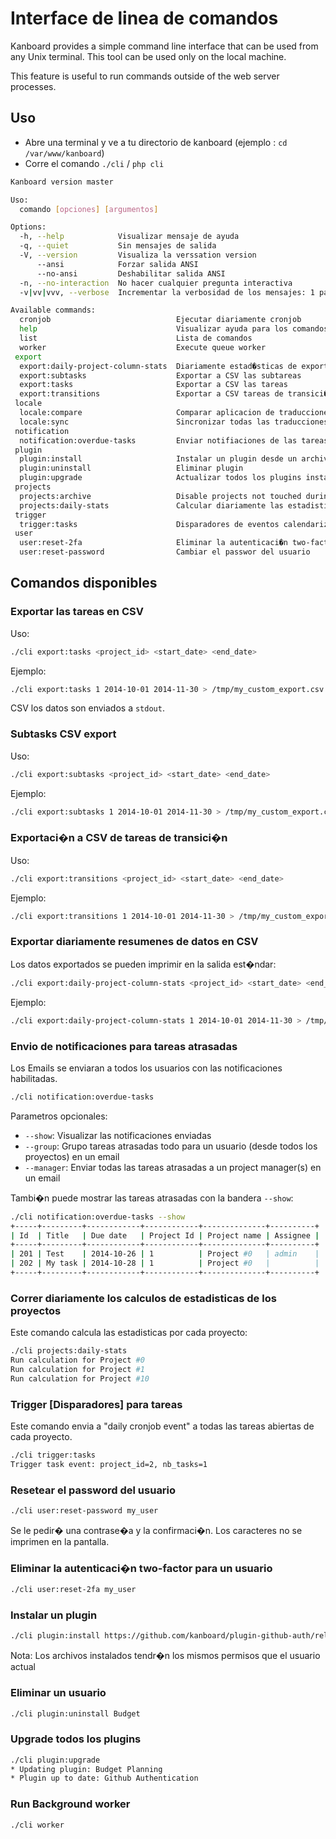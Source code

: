 Interface de linea de comandos
=============================

Kanboard provides a simple command line interface that can be used from any Unix terminal.
This tool can be used only on the local machine.

This feature is useful to run commands outside of the web server processes.

Uso
-----

- Abre una terminal y ve a tu directorio de kanboard (ejemplo : `cd /var/www/kanboard`)
- Corre el comando `./cli` / `php cli`

```bash
Kanboard version master

Uso:
  comando [opciones] [argumentos]

Options:
  -h, --help            Visualizar mensaje de ayuda
  -q, --quiet           Sin mensajes de salida
  -V, --version         Visualiza la verssation version
      --ansi            Forzar salida ANSI
      --no-ansi         Deshabilitar salida ANSI
  -n, --no-interaction  No hacer cualquier pregunta interactiva
  -v|vv|vvv, --verbose  Incrementar la verbosidad de los mensajes: 1 para salida normal, 2 para mas salida verbosa y 3 para debug

Available commands:
  cronjob                            Ejecutar diariamente cronjob
  help                               Visualizar ayuda para los comandos
  list                               Lista de comandos
  worker                             Execute queue worker
 export
  export:daily-project-column-stats  Diariamente estad�sticas de exportaci�n de CSV (n�mero de tareas por columna y por d�a )
  export:subtasks                    Exportar a CSV las subtareas
  export:tasks                       Exportar a CSV las tareas
  export:transitions                 Exportar a CSV tareas de transici�n
 locale
  locale:compare                     Comparar aplicacion de traducciones con el locale fr_FR
  locale:sync                        Sincronizar todas las traducciones basadas en el locale fr_FR
 notification
  notification:overdue-tasks         Enviar notifiaciones de las tareas atrasadas
 plugin
  plugin:install                     Instalar un plugin desde un archivo ZIP remoto
  plugin:uninstall                   Eliminar plugin
  plugin:upgrade                     Actualizar todos los plugins instalados
 projects
  projects:archive                   Disable projects not touched during one year
  projects:daily-stats               Calcular diariamente las estadisticas para todos los proyectos
 trigger
  trigger:tasks                      Disparadores de eventos calendarizados para todas las tareas
 user
  user:reset-2fa                     Eliminar la autenticaci�n two-factor para un usuario
  user:reset-password                Cambiar el passwor del usuario
```

Comandos disponibles
------------------

### Exportar las tareas en CSV

Uso:

```bash
./cli export:tasks <project_id> <start_date> <end_date>
```

Ejemplo:

```bash
./cli export:tasks 1 2014-10-01 2014-11-30 > /tmp/my_custom_export.csv
```

CSV los datos son enviados a `stdout`.

### Subtasks CSV export

Uso:

```bash
./cli export:subtasks <project_id> <start_date> <end_date>
```

Ejemplo:

```bash
./cli export:subtasks 1 2014-10-01 2014-11-30 > /tmp/my_custom_export.csv
```

### Exportaci�n a CSV de tareas de transici�n

Uso:

```bash
./cli export:transitions <project_id> <start_date> <end_date>
```

Ejemplo:

```bash
./cli export:transitions 1 2014-10-01 2014-11-30 > /tmp/my_custom_export.csv
```

### Exportar diariamente resumenes de datos en CSV

Los datos exportados se pueden imprimir en la salida est�ndar:

```bash
./cli export:daily-project-column-stats <project_id> <start_date> <end_date>
```

Ejemplo:

```bash
./cli export:daily-project-column-stats 1 2014-10-01 2014-11-30 > /tmp/my_custom_export.csv
```

###  Envio de notificaciones para tareas atrasadas

Los Emails se enviaran a todos los usuarios con las notificaciones habilitadas.

```bash
./cli notification:overdue-tasks
```

Parametros opcionales:

- `--show`: Visualizar las notificaciones enviadas
- `--group`: Grupo tareas atrasadas todo para un usuario (desde todos los proyectos) en un email
- `--manager`: Enviar todas las tareas atrasadas a un project manager(s) en un email

Tambi�n puede mostrar las tareas atrasadas con la bandera `--show`:

```bash
./cli notification:overdue-tasks --show
+-----+---------+------------+------------+--------------+----------+
| Id  | Title   | Due date   | Project Id | Project name | Assignee |
+-----+---------+------------+------------+--------------+----------+
| 201 | Test    | 2014-10-26 | 1          | Project #0   | admin    |
| 202 | My task | 2014-10-28 | 1          | Project #0   |          |
+-----+---------+------------+------------+--------------+----------+
```

### Correr diariamente los calculos de estadisticas de los proyectos

Este comando calcula las estadisticas por cada proyecto:

```bash
./cli projects:daily-stats
Run calculation for Project #0
Run calculation for Project #1
Run calculation for Project #10
```

### Trigger [Disparadores] para tareas

Este comando envia a "daily cronjob event" a todas las tareas abiertas de cada proyecto.

```bash
./cli trigger:tasks
Trigger task event: project_id=2, nb_tasks=1
```

### Resetear el password del usuario

```bash
./cli user:reset-password my_user
```

Se le pedir� una contrase�a y la confirmaci�n. Los caracteres no se imprimen en la pantalla.

### Eliminar la autenticaci�n two-factor para un usuario

```bash
./cli user:reset-2fa my_user
```

### Instalar un plugin

```bash
./cli plugin:install https://github.com/kanboard/plugin-github-auth/releases/download/v1.0.1/GithubAuth-1.0.1.zip
```

Nota: Los archivos instalados tendr�n los mismos permisos que el usuario actual

### Eliminar un usuario

```bash
./cli plugin:uninstall Budget
```

### Upgrade todos los plugins

```bash
./cli plugin:upgrade
* Updating plugin: Budget Planning
* Plugin up to date: Github Authentication
```

### Run Background worker

```bash
./cli worker
```
